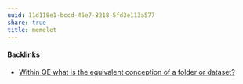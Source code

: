 ```yaml
---
uuid: 11d118e1-bccd-46e7-8218-5fd3e113a577
share: true
title: memelet
---
```

#### Backlinks

* [Within QE what is the equivalent conception of a folder or dataset?](/58f9eab0-efb0-43b5-9e87-bc43f56a4d62)